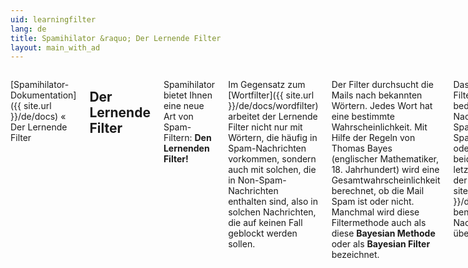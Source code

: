 ```yaml
---
uid: learningfilter
lang: de
title: Spamihilator &raquo; Der Lernende Filter
layout: main_with_ad
---
```


<div class="row">
<div class="twelve columns" markdown="1">

[Spamihilator-Dokumentation]({{ site.url }}/de/docs) &laquo; Der Lernende Filter

## Der Lernende Filter

Spamihilator bietet Ihnen eine neue Art von Spam-Filtern: **Den Lernenden Filter!**

Im Gegensatz zum [Wortfilter]({{ site.url }}/de/docs/wordfilter) arbeitet der Lernende Filter nicht nur mit Wörtern, die häufig in Spam-Nachrichten vorkommen, sondern auch mit solchen, die in Non-Spam-Nachrichten enthalten sind, also in solchen Nachrichten, die auf keinen Fall geblockt werden sollen.

Der Filter durchsucht die Mails nach bekannten Wörtern. Jedes Wort hat eine bestimmte Wahrscheinlichkeit. Mit Hilfe der Regeln von Thomas Bayes (englischer Mathematiker, 18\. Jahrhundert) wird eine Gesamtwahrscheinlichkeit berechnet, ob die Mail Spam ist oder nicht. Manchmal wird diese Filtermethode auch als diese **Bayesian Methode** oder als **Bayesian Filter** bezeichnet.

Das Ergebnis der Filterung kann bedeuten, dass die Nachricht entweder Spam ist oder kein Spam (Non-Spam) oder keins von beiden. Tritt der letzte Fall ein, wird der [Wortfilter]({{ site.url }}/de/docs/wordfilter) benutzt, um die Nachricht zu überprüfen.

### Training für den Filter

Am Anfang weiß der Filter noch nicht, wie er Spam und Non-Spam unterscheiden kann. Sie müssen es ihm erst beibringen. Verwenden Sie dazu den [Trainingsbereich]({{ site.url }}/de/docs/trainingarea).

Durch "Training" baut der Filter eine Liste von Wörtern auf, die in Spam-Nachrichten auftauchen bzw. die in Non-Spam-Nachrichten enthalten sind. Der Filter lernt also dazu, je größer die Liste wird bzw. je öfter Sie den [Trainingsbereich]({{ site.url }}/de/docs/trainingarea) benutzen.

Durch das Training kann sich der Filter auf Ihr persönliches Mail-Aufkommen einstellen. Daraus folgt eine bedeutend höhere Erkennungsrate und extrem wenige "False Positives", d.h. wichtige Nachrichten, die aus Versehen im [Papierkorb]({{ site.url }}/de/docs/recycle) landen.

Tests haben gezeigt, dass eine **Erkennungsrate von über 98%** erreicht werden kann! Es ist also ratsam, den [Trainingsbereich]({{ site.url }}/de/docs/trainingarea) so oft wie möglich zu benutzen.

</div>
</div>
